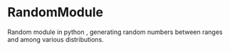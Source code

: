 # RandomModule
Random module in python , generating random numbers between ranges and among various distributions.
